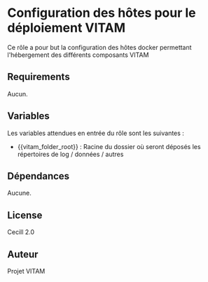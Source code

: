 Configuration des hôtes pour le déploiement VITAM
=================================================

Ce rôle a pour but la configuration des hôtes docker permettant l'hébergement des différents composants VITAM


Requirements
------------

Aucun.

Variables
---------

Les variables attendues en entrée du rôle sont les suivantes :

* {{vitam_folder_root}} : Racine du dossier où seront déposés les répertoires de log / données / autres


Dépendances
-----------

Aucune.


License
-------

Cecill 2.0


Auteur
------

Projet VITAM